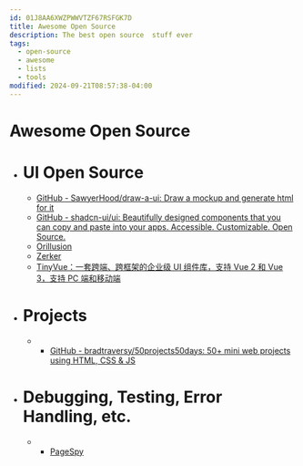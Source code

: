 ```yaml
---
id: 01J8AA6XWZPWWVTZF67RSFGK7D
title: Awesome Open Source
description: The best open source  stuff ever
tags:
  - open-source
  - awesome
  - lists
  - tools
modified: 2024-09-21T08:57:38-04:00
---
```

# Awesome Open Source

- # UI Open Source
	- [GitHub - SawyerHood/draw-a-ui: Draw a mockup and generate html for it](https://github.com/SawyerHood/draw-a-ui)
	- [GitHub - shadcn-ui/ui: Beautifully designed components that you can copy and paste into your apps. Accessible. Customizable. Open Source.](https://github.com/shadcn-ui/ui?tab=readme-ov-file)
	- [Orillusion](https://github.com/Orillusion/orillusion)
	- [Zerker](https://flutterkit.github.io/zerkerdocs/)
	- [TinyVue：一套跨端、跨框架的企业级 UI 组件库，支持 Vue 2 和 Vue 3，支持 PC 端和移动端](https://opentiny.design/tiny-vue/zh-CN/smb-theme/overview)

- # Projects
	- 	- [GitHub - bradtraversy/50projects50days: 50+ mini web projects using HTML, CSS & JS](https://github.com/bradtraversy/50projects50days)

- # Debugging, Testing, Error Handling, etc.
	- 	- [PageSpy](https://www.pagespy.org/)